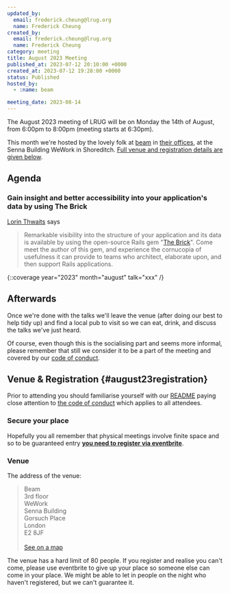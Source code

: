 ```yaml
---
updated_by:
  email: frederick.cheung@lrug.org
  name: Frederick Cheung
created_by:
  email: frederick.cheung@lrug.org
  name: Frederick Cheung
category: meeting
title: August 2023 Meeting
published_at: 2023-07-12 20:10:00 +0000
created_at: 2023-07-12 19:28:00 +0000
status: Published
hosted_by:
  - :name: beam

meeting_date: 2023-08-14
---
```


The August 2023 meeting of LRUG will be on Monday the 14th of
August, from 6:00pm to 8:00pm (meeting starts at 6:30pm).

This month we're hosted by the lovely folk at [beam](https://beam.org/) in [their offices](#beam-venue), at the Senna Building WeWork in Shoreditch. [Full venue and registration details are given below](#august23registration).

## Agenda

### Gain insight and better accessibility into your application's data by using The Brick

[Lorin Thwaits](https://www.facebook.com/lorint/) says

> Remarkable visibility into the structure of your application and its data
is available by using the open-source Rails gem "[The Brick](
https://github.com/lorint/brick)". Come meet the author of this gem, and
experience the cornucopia of usefulness it can provide to teams who
architect, elaborate upon, and then support Rails applications.

{::coverage year="2023" month="august" talk="xxx" /}


## Afterwards

Once we're done with the talks we'll leave the venue (after doing our best
to help tidy up) and find a local pub to visit so we can eat, drink, and
discuss the talks we've just heard.

Of course, even though this is the socialising part and seems more
informal, please remember that still we consider it to be a part of the
meeting and covered by our [code of
conduct](http://readme.lrug.org/#code-of-conduct).

## Venue & Registration {#august23registration}

Prior to attending you should familiarise yourself with our
[README](http://readme.lrug.org/) paying close attention to [the code of
conduct](http://readme.lrug.org/#code-of-conduct) which applies to all
attendees.

### Secure your place

Hopefully you all remember that physical meetings involve finite space and so to be guaranteed entry **[you need to register via eventbrite][august-2023-eventbrite]**.

### Venue

The address of the venue:

> Beam<br/>3rd floor<br/>WeWork<br/>Senna Building<br/>Gorsuch Place<br/>London<br/>E2
8JF<br/><br/>[See on a map][beam-venue]

The venue has a hard limit of 80 people.  If you register and realise you
can't come, please use eventbrite to give up your place so someone else can
come in your place.  We might be able to let in people on the night who haven't
registered, but we can't guarantee it.

[beam-venue]: https://goo.gl/maps/FdebrCSDyY3iWnbPA
[august-2023-eventbrite]: https://www.eventbrite.com/e/london-ruby-user-group-august-2023-meeting-tickets-677306089747
